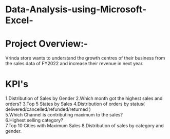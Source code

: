 # Data-Analysis-using-Microsoft-Excel-


# Project Overview:-
Vrinda store wants to understand the growth centres of their business from the sales data of FY2022 and increase their revenue in next year.

# KPI's
1.Distribution of Sales by Gender 
2.Which month got the highest sales and orders? 
3.Top 5 States by Sales 
4.Distribution of orders by status( delivered/cancelled/refunded/returned )  
5.Which Channel is contributing maximum to the sales?  
6.Highest selling category?  
7.Top 10 Cities with Maximum Sales 
8.Distribution of sales by category and gender. 




































































